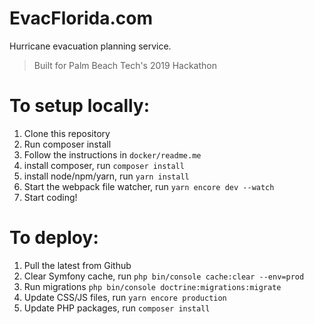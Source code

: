 # EvacFlorida.com
Hurricane evacuation planning service.

> Built for Palm Beach Tech's 2019 Hackathon

# To setup locally:
1. Clone this repository
2. Run composer install
3. Follow the instructions in `docker/readme.me`
4. install composer, run `composer install`
5. install node/npm/yarn, run `yarn install`
6. Start the webpack file watcher, run `yarn encore dev --watch`
7. Start coding!

# To deploy:
1. Pull the latest from Github
2. Clear Symfony cache, run `php bin/console cache:clear --env=prod`
3. Run migrations `php bin/console doctrine:migrations:migrate`
4. Update CSS/JS files, run `yarn encore production`
5. Update PHP packages, run `composer install`